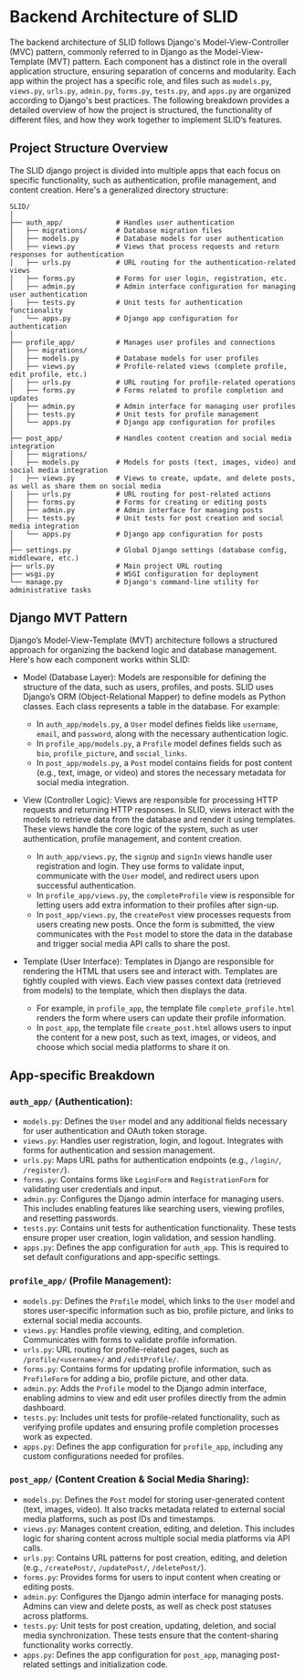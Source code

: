 # Backend Architecture of SLID

The backend architecture of SLID follows Django's Model-View-Controller (MVC) pattern, commonly referred to in Django as the Model-View-Template (MVT) pattern. Each component has a distinct role in the overall application structure, ensuring separation of concerns and modularity. Each app within the project has a specific role, and files such as ``models.py``, ``views.py``, ``urls.py``, ``admin.py``, ``forms.py``, ``tests.py``, and ``apps.py`` are organized according to Django's best practices. The following breakdown provides a detailed overview of how the project is structured, the functionality of different files, and how they work together to implement SLID’s features.

## Project Structure Overview
The SLID django project is divided into multiple apps that each focus on specific functionality, such as authentication, profile management, and content creation. Here's a generalized directory structure:
```
SLID/
│
├── auth_app/             # Handles user authentication
│   ├── migrations/       # Database migration files
│   ├── models.py         # Database models for user authentication
│   ├── views.py          # Views that process requests and return responses for authentication
│   ├── urls.py           # URL routing for the authentication-related views
│   ├── forms.py          # Forms for user login, registration, etc.
│   ├── admin.py          # Admin interface configuration for managing user authentication
│   ├── tests.py          # Unit tests for authentication functionality
│   └── apps.py           # Django app configuration for authentication
│
├── profile_app/          # Manages user profiles and connections
│   ├── migrations/
│   ├── models.py         # Database models for user profiles
│   ├── views.py          # Profile-related views (complete profile, edit profile, etc.)
│   ├── urls.py           # URL routing for profile-related operations
│   ├── forms.py          # Forms related to profile completion and updates
│   ├── admin.py          # Admin interface for managing user profiles
│   ├── tests.py          # Unit tests for profile management
│   └── apps.py           # Django app configuration for profiles
│
├── post_app/             # Handles content creation and social media integration
│   ├── migrations/
│   ├── models.py         # Models for posts (text, images, video) and social media integration
│   ├── views.py          # Views to create, update, and delete posts, as well as share them on social media
│   ├── urls.py           # URL routing for post-related actions
│   ├── forms.py          # Forms for creating or editing posts
│   ├── admin.py          # Admin interface for managing posts
│   ├── tests.py          # Unit tests for post creation and social media integration
│   └── apps.py           # Django app configuration for posts
│
├── settings.py           # Global Django settings (database config, middleware, etc.)
├── urls.py               # Main project URL routing
├── wsgi.py               # WSGI configuration for deployment
└── manage.py             # Django's command-line utility for administrative tasks
```

## Django MVT Pattern
Django’s Model-View-Template (MVT) architecture follows a structured approach for organizing the backend logic and database management. Here's how each component works within SLID:

* Model (Database Layer): Models are responsible for defining the structure of the data, such as users, profiles, and posts. SLID uses Django’s ORM (Object-Relational Mapper) to define models as Python classes. Each class represents a table in the database. For example:
    * In ``auth_app/models.py``, a ``User`` model defines fields like ``username``, ``email``, and ``password``, along with the necessary authentication logic.
    * In ``profile_app/models.py``, a ``Profile`` model defines fields such as ``bio``, ``profile_picture``, and ``social_links``.
    * In ``post_app/models.py``, a ``Post`` model contains fields for post content (e.g., text, image, or video) and stores the necessary metadata for social media integration.

* View (Controller Logic): Views are responsible for processing HTTP requests and returning HTTP responses. In SLID, views interact with the models to retrieve data from the database and render it using templates. These views handle the core logic of the system, such as user authentication, profile management, and content creation.
    * In ``auth_app/views.py``, the ``signUp`` and ``signIn`` views handle user registration and login. They use forms to validate input, communicate with the ``User`` model, and redirect users upon successful authentication.
    * In ``profile_app/views.py``, the ``completeProfile`` view is responsible for letting users add extra information to their profiles after sign-up.
    * In ``post_app/views.py``, the ``createPost`` view processes requests from users creating new posts. Once the form is submitted, the view communicates with the ``Post`` model to store the data in the database and trigger social media API calls to share the post.

* Template (User Interface): Templates in Django are responsible for rendering the HTML that users see and interact with. Templates are tightly coupled with views. Each view passes context data (retrieved from models) to the template, which then displays the data.
    * For example, in ``profile_app``, the template file ``complete_profile.html`` renders the form where users can update their profile information.
    * In ``post_app``, the template file ``create_post.html`` allows users to input the content for a new post, such as text, images, or videos, and choose which social media platforms to share it on.

## App-specific Breakdown

### ``auth_app/`` (Authentication):

* ``models.py``: Defines the ``User`` model and any additional fields necessary for user authentication and OAuth token storage.
* ``views.py``: Handles user registration, login, and logout. Integrates with forms for authentication and session management.
* ``urls.py``: Maps URL paths for authentication endpoints (e.g., ``/login/``, ``/register/``).
* ``forms.py``: Contains forms like ``LoginForm`` and ``RegistrationForm`` for validating user credentials and input.
* ``admin.py``: Configures the Django admin interface for managing users. This includes enabling features like searching users, viewing profiles, and resetting passwords.
* ``tests.py``: Contains unit tests for authentication functionality. These tests ensure proper user creation, login validation, and session handling.
* ``apps.py``: Defines the app configuration for ``auth_app``. This is required to set default configurations and app-specific settings.

### ``profile_app/`` (Profile Management):

* ``models.py``: Defines the ``Profile`` model, which links to the ``User`` model and stores user-specific information such as bio, profile picture, and links to external social media accounts.
* ``views.py``: Handles profile viewing, editing, and completion. Communicates with forms to validate profile information.
* ``urls.py``: URL routing for profile-related pages, such as ``/profile/<username>/`` and ``/editProfile/``.
* ``forms.py``: Contains forms for updating profile information, such as ``ProfileForm`` for adding a bio, profile picture, and other data.
* ``admin.py``: Adds the ``Profile`` model to the Django admin interface, enabling admins to view and edit user profiles directly from the admin dashboard.
* ``tests.py``: Includes unit tests for profile-related functionality, such as verifying profile updates and ensuring profile completion processes work as expected.
* ``apps.py``: Defines the app configuration for ``profile_app``, including any custom configurations needed for profiles.

### ``post_app/`` (Content Creation & Social Media Sharing):

* ``models.py``: Defines the ``Post`` model for storing user-generated content (text, images, video). It also tracks metadata related to external social media platforms, such as post IDs and timestamps.
* ``views.py``: Manages content creation, editing, and deletion. This includes logic for sharing content across multiple social media platforms via API calls.
* ``urls.py``: Contains URL patterns for post creation, editing, and deletion (e.g., ``/createPost/``, ``/updatePost/``, ``/deletePost/``).
* ``forms.py``: Provides forms for users to input content when creating or editing posts.
* ``admin.py``: Configures the Django admin interface for managing posts. Admins can view and delete posts, as well as check post statuses across platforms.
* ``tests.py``: Unit tests for post creation, updating, deletion, and social media synchronization. These tests ensure that the content-sharing functionality works correctly.
* ``apps.py``: Defines the app configuration for ``post_app``, managing post-related settings and initialization code.